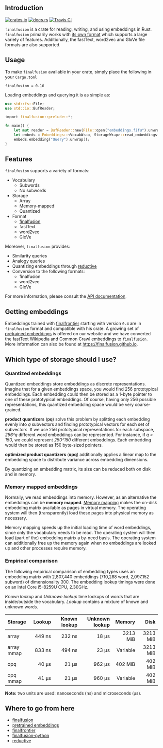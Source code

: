## Introduction

[![crates.io](https://img.shields.io/crates/v/finalfusion.svg)](https://crates.io/crates/finalfusion)
[![docs.rs](https://docs.rs/finalfusion/badge.svg)](https://docs.rs/finalfusion/)
[![Travis CI](https://img.shields.io/travis/finalfusion/finalfusion-rust.svg)](https://travis-ci.org/finalfusion/finalfusion-rust)

`finalfusion` is a crate for reading, writing, and using embeddings in
Rust. `finalfusion` primarily works with
[its own format](https://finalfusion.github.io/spec) which supports a large
variety of features. Additionally, the fastText, word2vec and GloVe file
formats are also supported.

## Usage

To make `finalfusion` available in your crate, simply place the following
in your `Cargo.toml`

~~~
finalfusion = 0.10
~~~

Loading embeddings and querying it is as simple as:

~~~Rust
use std::fs::File;
use std::io::BufReader;

import finalfusion::prelude::*;

fn main() {
    let mut reader = BufReader::new(File::open("embeddings.fifu").unwrap());
    let embeds = Embeddings::<VocabWrap, StorageWrap>::read_embeddings(&mut reader).unwrap();
    embeds.embedding("Query").unwrap();
}
~~~

## Features

`finalfusion` supports a variety of formats:

* Vocabulary
    * Subwords
    * No subwords
* Storage
    * Array
    * Memory-mapped
    * Quantized
* Format
    * [finalfusion](https://finalfusion.github.io/spec)
    * fastText
    * word2vec
    * GloVe
    
Moreover, `finalfusion` provides: 

* Similarity queries
* Analogy queries
* Quantizing embeddings through [reductive](https://github.com/finalfusion/reductive)
* Conversion to the following formats:
    * finalfusion
    * word2vec
    * GloVe

For more information, please consult the [API documentation](http://docs.rs/finalfusion/).

## Getting embeddings

Embeddings trained with [finalfrontier](https://finalfusion.github.io/finalfrontier) starting
with version `0.4` are in `finalfusion` format and compatible with his crate. A growing set
of [pretrained embeddings](https://finalfusion.github.io/pretrained) is offered on our website
and we have converted the fastText Wikipedia and Common Crawl embeddings to `finalfusion`.
More information can also be found at https://finalfusion.github.io.

## Which type of storage should I use?

### Quantized embeddings

Quantized embeddings store embeddings as discrete
representations. Imagine that for a given embeddings space, you would
find 256 prototypical embeddings. Each embedding could then be stored
as a 1-byte pointer to one of these prototypical embeddings. Of
course, having only 256 possible representations, this quantized
embedding space would be very coarse-grained.

**product quantizers** (**pq**) solve this problem by splitting each
embedding evenly into *q* subvectors and finding prototypical vectors
for each set of subvectors. If we use 256 prototypical representations
for each subspace, *256^q* different word embeddings can be
represented. For instance, if *q = 150*, we could represent *250^150*
different embeddings. Each embedding would then be stored as 150
byte-sized pointers.

**optimized product quantizers** (**opq**) additionally applies a
linear map to the embedding space to distribute variance across
embedding dimensions.

By quantizing an embedding matrix, its size can be reduced both on
disk and in memory.

### Memory mapped embeddings

Normally, we read embeddings into memory. However, as an alternative
the embeddings can be **memory mapped**. [Memory
mapping](https://en.wikipedia.org/wiki/Memory-mapped_file) makes the
on-disk embedding matrix available as pages in virtual memory. The
operating system will then (transparently) load these pages into
physical memory as necessary.

Memory mapping speeds up the initial loading time of word embeddings,
since only the vocabulary needs to be read. The operating system will
then load (part of the) embedding matrix a by-need basis. The
operating system can additionally free up the memory again when no
embeddings are looked up and other processes require memory.

### Empirical comparison

The following empirical comparison of embedding types uses an
embedding matrix with 2,807,440 embeddings (710,288 word, 2,097,152
subword) of dimensionality 300. The embedding lookup timings were done
on an Intel Core i5-8259U CPU, 2.30GHz.

*Known lookup* and *Unknown lookup* time lookups of words that are
inside/outside the vocabulary. *Lookup* contains a mixture of known
and unknown words.

| Storage    | Lookup | Known lookup | Unknown lookup |   Memory |     Disk |
|:-----------|-------:|-------------:|---------------:|---------:|---------:|
| array      | 449 ns |       232 ns |          18 μs | 3213 MiB | 3213 MiB |
| array mmap | 833 ns |       494 ns |          23 μs | Variable | 3213 MiB |
| opq        |  40 μs |        21 μs |         962 μs |  402 MiB |  402 MiB |
| opq mmap   |  41 μs |        21 μs |         960 μs | Variable |  402 MiB |

**Note:** two units are used: nanoseconds (ns) and microseconds (μs).


## Where to go from here

  * [finalfusion](https://finalfusion.github.io/)
  * [pretrained embeddings](https://finalfusion.github.io/pretrained)
  * [finalfrontier](https://finalfusion.github.io/finalfrontier)
  * [finalfusion-python](https://finalfusion.github.io/python)
  * [reductive](https://github.com/finalfusion/reductive)
